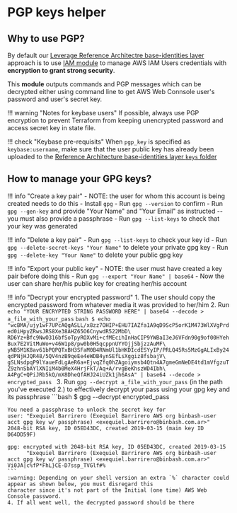 # PGP keys helper

## Why to use PGP?

By default our [Leverage Reference Architectre base-identities layer](https://github.com/binbashar/le-tf-infra-aws/blob/master/security/base-identities/users.tf) 
approach is to use [IAM module]([https://github.com/binbashar/terraform-aws-iam/tree/master/modules/iam-user]) 
to manage AWS IAM Users credentials with **encryption to grant strong security**. 

This **module** outputs commands and PGP messages which can be decrypted either using command line to get AWS Web Connsole
user's password and user's secret key.   

!!! warning "Notes for keybase users"
    If possible, always use PGP encryption to prevent Terraform from keeping unencrypted password and access secret key 
    in state file.

!!! check "Keybase pre-requisits"
    When `pgp_key` is specified as `keybase:username`, make sure that the user public key has already been uploaded to 
    the [Reference Architecture base-identities layer `keys` folder](https://github.com/binbashar/le-tf-infra-aws/tree/master/security/base-identities/keys) 

## How to manage your GPG keys?

!!! info "Create a key pair"
    - NOTE: the user for whom this account is being created needs to do this
    - Install `gpg`
    - Run `gpg --version` to confirm
    - Run `gpg --gen-key` and provide "Your Name" and "Your Email" as instructed -- you must also provide a passphrase
    - Run `gpg --list-keys` to check that your key was generated

!!! info "Delete a key pair"
    - Run `gpg --list-keys` to check your key id
    - Run `gpg --delete-secret-keys "Your Name"` to delete your private gpg key
    - Run `gpg --delete-key "Your Name"` to delete your public gpg key

!!! info "Export your public key"
    - NOTE: the user must have created a key pair before doing this
    - Run `gpg --export "Your Name" | base64`
    - Now the user can share her/his public key for creating her/his account

!!! info "Decrypt your encrypted password"
    1. The user should copy the encrypted password from whatever media it was provided to her/him
    2. Run `echo "YOUR ENCRYPTED STRING PASSWORD HERE" | base64 --decode > a_file_with_your_pass`
    ```bash
    $ echo "wcBMA/ujy1wF7UPcAQgASLL/x8zz7OHIP+EHU7IAZfa1A9qD9ScP5orK1M473WlXVgPrded0iHpyZRwsJRS8Xe38AHZ65O6CnywdR522MbD\
    RD6Yz+Bfc9NwO316bfSoTpyROXvMi+cfMEcihInHaCIP9YWBaI3eJ6VFdn90g9of00HYehBux7E2VitMuWo+v46W1p8/pw0b0H5qcppnUYYOjjSbjzzAuMF\
    yNB5M1K8av61bPQPQTxBH3SFaM0B4RNmUl1bHKDIcdESYyIP/PRLQ45Rs5MzGgALIxBy24qdPNjHJQR48/5QV4nzB9qeEe4eWDB4ynSEfLsXggiz8fsbajV\
    gSLNsdpqP9lYaueFdLgAeR6a+EjvqZfq0hZAgoiymsb4Qtn4A7gmeGmNeDE4td1mVfgzuTZ9zhnSbAYlXNIiM4b0MeX4HrjFkT/Aq+A/rvgBeKhszWD4Ibh\
    A4PgC+QPiJRb5kQ/mX8DheQfAHJ24iUZk1jh6AsA" | base64 --decode > encrypted_pass
    ```
    3. Run `gpg --decrypt a_file_with_your_pass` (in the path you've executed 2.) to effectively decrypt your pass using
     your gpg key and its passphrase
    ```bash
    $ gpg --decrypt encrypted_pass
    
    You need a passphrase to unlock the secret key for
    user: "Exequiel Barrirero (Exequiel Barrirero AWS org binbash-user acct gpg key w/ passphrase) <exequiel.barrirero@binbash.com.ar>"
    2048-bit RSA key, ID 05ED43DC, created 2019-03-15 (main key ID D64DD59F)
    
    gpg: encrypted with 2048-bit RSA key, ID 05ED43DC, created 2019-03-15
          "Exequiel Barrirero (Exequiel Barrirero AWS org binbash-user acct gpg key w/ passphrase) <exequiel.barrirero@binbash.com.ar>"
    Vi0JA|c%fP*FhL}CE-D7ssp_TVGlf#%
    ```
    :warning: Depending on your shell version an extra `%` character could appear as shown below, you must disregard this
    character since it's not part of the Initial (one time) AWS Web Console password. 
    4. If all went well, the decrypted password should be there